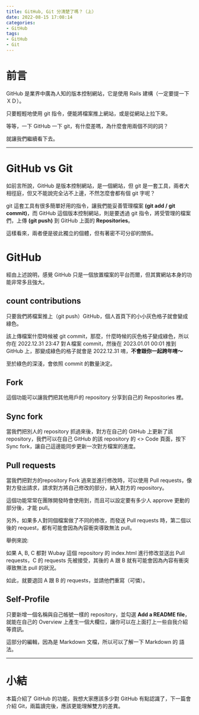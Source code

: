 ```yaml
---
title: GitHub, Git 分清楚了嗎？（上）
date: 2022-08-15 17:08:14
categories: 
- GitHub
tags: 
- GitHub
- Git
---
```


# 前言

GitHub 是業界中廣為人知的版本控制網站，它是使用 Rails 建構（一定要提一下ＸＤ）。

只要輕輕地使用 git 指令，便能將檔案推上網站，或是從網站上拉下來。

等等，一下 GitHub 一下 git，有什麼差嗎，為什麼會用兩個不同的詞？

就讓我們繼續看下去。

<!-- more -->
---

# GitHub vs Git

如前言所說，GitHub 是版本控制網站，是一個網站，但 git 是一套工具，兩者大相徑庭，但又不能說完全沾不上邊，不然怎麼會都有個 git 字呢？

git 這套工具有很多簡單好用的指令，讓我們能妥善管理檔案 <strong>(git add / git commit)</strong>，而 GitHub 這個版本控制網站，則是要透過 git 指令，將受管理的檔案們，上傳 <strong>(git push)</strong> 到 GitHub 上面的 <strong>Repositories</strong>。

這樣看來，兩者便是彼此獨立的個體，但有著密不可分卻的關係。

# GitHub

經由上述說明，感覺 GitHub 只是一個放置檔案的平台而爾，但其實網站本身的功能非常多且強大。

## count contributions

只要我們將檔案推上（git push）GitHub，個人首頁下的小小灰色格子就會變成綠色。

該上傳檔案什麼時候被 git commit，那麼，什麼時候的灰色格子變成綠色，所以你在 2022.12.31 23:47 對Ａ檔案 commit，然後在 2023.01.01 00:01 推到 GitHub 上，那變成綠色的格子就會是 2022.12.31 唷，<strong>不會跟你一起跨年唷～</strong>

至於綠色的深淺，會依照 commit 的數量決定。

## Fork

這個功能可以讓我們把其他用戶的 repository 分享到自己的 Repositories 裡。

## Sync fork

當我們把別人的 repository 抓過來後，對方在自己的 GitHub 上更新了該 repository，我們可以在自己 GitHub 的該 repository 的 <> Code 頁面，按下 Sync fork，讓自己這邊能同步更新一次對方檔案的進度。

## Pull requests

當我們把對方的repository Fork 過來並進行修改時，可以使用 Pull requests，像對方發出請求，請求對方將自己修改的部分，納入對方的 repository。

這個功能常常在團隊開發時會使用到，而且可以設定要有多少人 approve 更動的部分後，才能 pull。

另外，如果多人對同個檔案做了不同的修改，而發送 Pull requests 時，第二個以後的 request，都有可能會因為內容衝突導致無法 pull。

舉例來說:

如果 A, B, C 都對 Wubay 這個 repository 的 index.html 進行修改並送出 Pull requests，C 的 requests 先被接受，其後的 A 跟 B 就有可能會因為內容有衝突導致無法 pull 的狀況。

如此，就要退回 A 跟 B 的 requests，並請他們重寫（可憐）。

## Self-Profile

只要新增一個名稱與自己帳號一樣的 repository，並勾選 <strong>Add a README file</strong>，就能在自己的 Overview 上產生一個大欄位，讓你可以在上面打上一些自我介紹等資訊。

這部分的編輯，因為是 Markdown 文檔，所以可以了解一下 Markdown 的 語法。

---

# 小結

本篇介紹了 GitHub 的功能，我想大家應該多少對 GitHub 有點認識了，下一篇會介紹 Git，兩篇讀完後，應該更能理解雙方的差異。